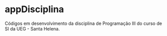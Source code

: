 # appDisciplina

Códigos em desenvolvimento da disciplina de Programação III do curso de SI da UEG - Santa Helena.
